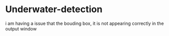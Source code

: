 # Underwater-detection
i am having a issue that the bouding box, it is not appearing correctly in the output window
